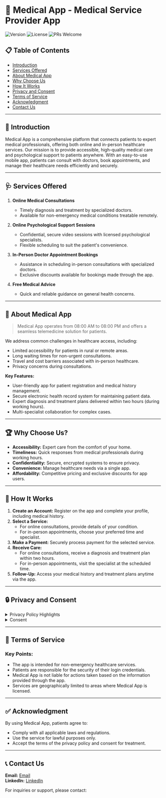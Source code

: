 # 🏥 Medical App - Medical Service Provider App

![Version](https://img.shields.io/badge/version-1.0.0-blue.svg?cacheSeconds=2592000)
![License](https://img.shields.io/badge/License-MIT-yellow.svg)
![PRs Welcome](https://img.shields.io/badge/PRs-welcome-brightgreen.svg?style=flat-square)

## 📋 Table of Contents

- [Introduction](#introduction)
- [Services Offered](#services-offered)
- [About Medical App](#about-medical-app)
- [Why Choose Us](#why-choose-us)
- [How It Works](#how-it-works)
- [Privacy and Consent](#privacy-and-consent)
- [Terms of Service](#terms-of-service)
- [Acknowledgment](#acknowledgment)
- [Contact Us](#contact-us)

---

## 🌟 Introduction

Medical App is a comprehensive platform that connects patients to expert medical professionals, offering both online and in-person healthcare services. Our mission is to provide accessible, high-quality medical care and psychological support to patients anywhere. With an easy-to-use mobile app, patients can consult with doctors, book appointments, and manage their healthcare needs efficiently and securely.

---

## 🩺 Services Offered

1. **Online Medical Consultations**
   - Timely diagnosis and treatment by specialized doctors.
   - Available for non-emergency medical conditions treatable remotely.

2. **Online Psychological Support Sessions**
   - Confidential, secure video sessions with licensed psychological specialists.
   - Flexible scheduling to suit the patient's convenience.

3. **In-Person Doctor Appointment Bookings**
   - Assistance in scheduling in-person consultations with specialized doctors.
   - Exclusive discounts available for bookings made through the app.

4. **Free Medical Advice**
   - Quick and reliable guidance on general health concerns.

---

## 📱 About Medical App

> Medical App operates from 08:00 AM to 08:00 PM and offers a seamless telemedicine solution for patients.

We address common challenges in healthcare access, including:

- Limited accessibility for patients in rural or remote areas.
- Long waiting times for non-urgent consultations.
- Travel and cost barriers associated with in-person healthcare.
- Privacy concerns during consultations.

**Key Features:**
- User-friendly app for patient registration and medical history management.
- Secure electronic health record system for maintaining patient data.
- Expert diagnosis and treatment plans delivered within two hours (during working hours).
- Multi-specialist collaboration for complex cases.

---

## 🏆 Why Choose Us?

- **Accessibility:** Expert care from the comfort of your home.
- **Timeliness:** Quick responses from medical professionals during working hours.
- **Confidentiality:** Secure, encrypted systems to ensure privacy.
- **Convenience:** Manage healthcare needs via a single app.
- **Affordability:** Competitive pricing and exclusive discounts for app users.

---

## 🚀 How It Works

1. **Create an Account:** Register on the app and complete your profile, including medical history.
2. **Select a Service:**
   - For online consultations, provide details of your condition.
   - For in-person appointments, choose your preferred time and specialist.
3. **Make a Payment:** Securely process payment for the selected service.
4. **Receive Care:**
   - For online consultations, receive a diagnosis and treatment plan within two hours.
   - For in-person appointments, visit the specialist at the scheduled time.
5. **Follow-Up:** Access your medical history and treatment plans anytime via the app.

---

## 🔒 Privacy and Consent

<details>
<summary>Privacy Policy Highlights</summary>

- Secure storage and use of personal information.
- Encrypted video conferencing for psychological sessions.
- No recording of sessions without explicit consent.
</details>

<details>
<summary>Consent</summary>

Patients agree to:
- Provide accurate and complete information.
- Acknowledge that the service does not cater to emergency or life-threatening conditions.
- Understand the terms of use and privacy policy.
</details>

---

## 📜 Terms of Service

### Key Points:
- The app is intended for non-emergency healthcare services.
- Patients are responsible for the security of their login credentials.
- Medical App is not liable for actions taken based on the information provided through the app.
- Services are geographically limited to areas where Medical App is licensed.

---

## ✅ Acknowledgment

By using Medical App, patients agree to:
- Comply with all applicable laws and regulations.
- Use the service for lawful purposes only.
- Accept the terms of the privacy policy and consent for treatment.

---

## 📞 Contact Us

**Email:** [Email](mailto:adityachauhan0369@gmail.com)<br/>
**LinkedIn:** [LinkedIn](https://www.linkedin.com/in/jyotiraditya-chauhan/)

For inquiries or support, please contact:

